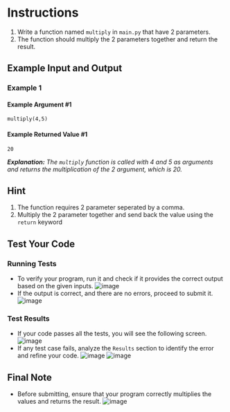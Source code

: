 # Instructions
1. Write a function named `multiply` in `main.py` that have 2 parameters.
2. The function should multiply the 2 parameters together and return the result.

## Example Input and Output

### Example 1
#### Example Argument #1
```plaintext
multiply(4,5)
```
#### Example Returned Value #1
```plaintext
20
```
_**Explanation:** The `multiply` function is called with 4 and 5 as arguments and returns the multiplication of the 2 argument, which is 20._

## Hint
1. The function requires 2 parameter seperated by a comma.
2. Multiply the 2 parameter together and send back the value using the `return` keyword

## Test Your Code
### Running Tests
- To verify your program, run it and check if it provides the correct output based on the given inputs.
   ![image](tests_tools.png)
- If the output is correct, and there are no errors, proceed to submit it.
   ![image](submit.png)

### Test Results
- If your code passes all the tests, you will see the following screen.
   ![image](pass.png)
- If any test case fails, analyze the `Results` section to identify the error and refine your code.
   ![image](fail_tests.png)
   ![image](results.png)

## Final Note
- Before submitting, ensure that your program correctly multiplies the values and returns the result.
   ![image](submit.png)

